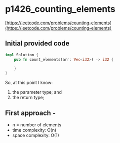 # p1426_counting_elements
[https://leetcode.com/problems/counting-elements](https://leetcode.com/problems/counting-elements)

## Initial provided code
```Rust
impl Solution {
    pub fn count_elements(arr: Vec<i32>) -> i32 {
        
    }
}
```

So, at this point I know:
1. the parameter type; and
2. the return type;

## First approach - 


- n = number of elements
- time complexity: O(n)
- space complexity: O(1)